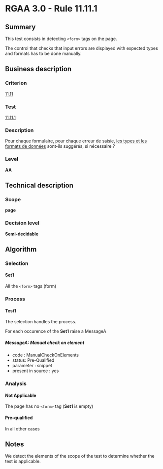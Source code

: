 # RGAA 3.0 -  Rule 11.11.1

## Summary

This test consists in detecting `<form>` tags on the page.

The control that checks that input errors are displayed with expected types and formats has to be done manually.

## Business description

### Criterion

[11.11](http://disic.github.io/rgaa_referentiel_en/RGAA3.0_Criteria_English_version_v1.html#crit-11-11)

### Test

[11.11.1](http://disic.github.io/rgaa_referentiel_en/RGAA3.0_Criteria_English_version_v1.html#test-11-11-1)

### Description

Pour chaque formulaire, pour chaque erreur de saisie, <a href="http://references.modernisation.gouv.fr/referentiel-technique-0#mTypeDonnes">les types et les formats de donn&eacute;es</a> sont-ils sugg&eacute;r&eacute;s, si n&eacute;cessaire ?

### Level

**AA**

## Technical description

### Scope

**page**

### Decision level

**Semi-decidable**

## Algorithm

### Selection

#### Set1

All the `<form>` tags (form)

### Process

#### Test1

The selection handles the process.

For each occurence of the **Set1** raise a MessageA

##### MessageA: Manual check on element

-   code : ManualCheckOnElements
-   status: Pre-Qualified
-   parameter : snippet
-   present in source : yes

### Analysis

#### Not Applicable

The page has no `<form>` tag (**Set1** is empty)

#### Pre-qualified

In all other cases

## Notes

We detect the elements of the scope of the test to determine whether the
test is applicable.

